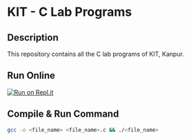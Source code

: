 # KIT - C Lab Programs

## Description

This repository contains all the C lab programs of KIT, Kanpur.

## Run Online

[![Run on Repl.it](https://replit.com/badge/github/harshjais369/kit)](https://replit.com/new/github/harshjais369/kit)

## Compile & Run Command

```bash
gcc -o <file_name> <file_name>.c && ./<file_name>
```
